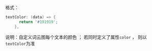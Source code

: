 格式：

```d
textColor: (data) => {
      return '#191919';
    },
```

说明：自定义词云图每个文本的颜色 ； 若同时定义了属性`color` ， 则以`textColor`为准
